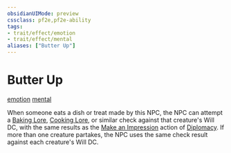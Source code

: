 ```yaml
---
obsidianUIMode: preview
cssclass: pf2e,pf2e-ability
tags:
- trait/effect/emotion
- trait/effect/mental
aliases: ["Butter Up"]
---
```

# Butter Up
[emotion](emotion.md)  [mental](mental.md)  

When someone eats a dish or treat made by this NPC, the NPC can attempt a [Baking Lore](../../compendium/skills.md#Lore), [Cooking Lore](../../compendium/skills.md#Lore), or similar check against that creature's Will DC, with the same results as the [Make an Impression](make-an-impression.md) action of [Diplomacy](../../compendium/skills.md#Diplomacy). If more than one creature partakes, the NPC uses the same check result against each creature's Will DC.